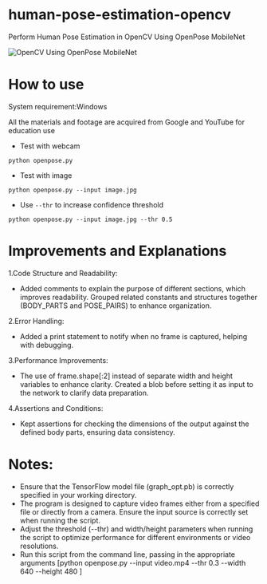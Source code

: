 # human-pose-estimation-opencv
Perform Human Pose Estimation in OpenCV Using OpenPose MobileNet

![OpenCV Using OpenPose MobileNet](output.JPG)


# How to use

System requirement:Windows

All the materials and footage are acquired from Google and YouTube for education use

- Test with webcam

```
python openpose.py
```

- Test with image
```
python openpose.py --input image.jpg
```

- Use `--thr` to increase confidence threshold

```
python openpose.py --input image.jpg --thr 0.5
```

# Improvements and Explanations
1.Code Structure and Readability:

- Added comments to explain the purpose of different sections, which improves readability.
  Grouped related constants and structures together (BODY_PARTS and POSE_PAIRS) to enhance organization.

2.Error Handling:

- Added a print statement to notify when no frame is captured, helping with debugging.

3.Performance Improvements:

- The use of frame.shape[:2] instead of separate width and height variables to enhance clarity.
  Created a blob before setting it as input to the network to clarify data preparation.

4.Assertions and Conditions:

- Kept assertions for checking the dimensions of the output against the defined body parts, ensuring data consistency.

# Notes:
- Ensure that the TensorFlow model file (graph_opt.pb) is correctly specified in your working directory.
- The program is designed to capture video frames either from a specified file or directly from a camera. Ensure the input source is correctly set when running the script.
- Adjust the threshold (--thr) and width/height parameters when running the script to optimize performance for different environments or video resolutions.
- Run this script from the command line, passing in the appropriate arguments [python openpose.py --input video.mp4 --thr 0.3 --width 640 --height 480
]
